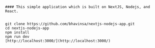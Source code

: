 	#### This simple application which is built on NextJS, Nodejs, and React.


	git clone https://github.com/bhavinsa/nextjs-nodejs-app.git
	cd nextjs-nodejs-app
	npm install
	npm run dev
	[http://localhost:3000/](http://localhost:3000/)
